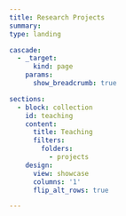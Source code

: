 ```yaml
---
title: Research Projects
summary: 
type: landing

cascade:
  - _target:
      kind: page
    params:
      show_breadcrumb: true

sections:
  - block: collection
    id: teaching
    content:
      title: Teaching
      filters:
        folders:
          - projects
    design:
      view: showcase
      columns: '1'
      flip_alt_rows: true

---
```

